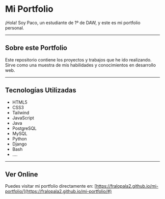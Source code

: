 # Mi Portfolio

¡Hola! Soy Paco, un estudiante de 1º de DAW, y este es mi portfolio personal.

---

## Sobre este Portfolio

Este repositorio contiene los proyectos y trabajos que he ido realizando. Sirve como una muestra de mis habilidades y conocimientos en desarrollo web.

---

## Tecnologías Utilizadas

* HTML5
* CSS3
* Tailwind
* JavaScript
* Java
* PostgreSQL
* MySQL
* Python
* Django
* Bash
* ....

---

## Ver Online

Puedes visitar mi portfolio directamente en: [https://fralopala2.github.io/mi-portfolio/](https://fralopala2.github.io/mi-portfolio/#)
